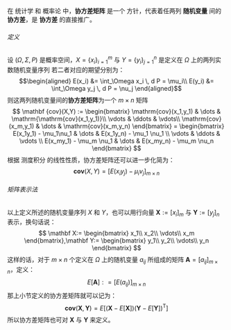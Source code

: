 在 统计学 和 概率论 中，**协方差矩阵** 是一个 方针，代表着任两列 **随机变量** 间的 **协方差**，是 **协方差** 的直接推广。

###### 定义
设 $(\Omega,\Sigma,P)$ 是概率空间，$X = \{x_i\}_{i=1}^m$ 与 $Y = \{y_i\}_{j=1}^n$ 是定义在 $\Omega$ 上的两列实数随机变量序列
若二者对应的期望分别为：
$$\begin{aligned}
E(x_i) &= \int_\Omega x_i \, d P = \mu_i\\
E(y_i) &= \int_\Omega y_j \, d P = \nu_j
\end{aligned}$$
则这两列随机变量间的**协方差矩阵**为一个 $m\times n$ 矩阵
$$
\mathbf {cov}(X,Y) := \begin{bmatrix}
\mathrm{cov}(x_1,y_1) & \dots & \mathrm{\mathrm{cov}(x_1,y_1)}\\ 
\vdots & \ddots & \vdots\\
\mathrm{cov}(x_m,y_1) & \dots & \mathrm{cov}(x_m,y_n)
\end{bmatrix} = 
\begin{bmatrix}
E(x_1y_1) - \mu_1\nu_1 & \dots & E(x_1y_n) - \mu_1 \nu_1 \\
\vdots & \ddots & \vdots \\
E(x_my_1) - \mu_m \nu_1 & \dots & E(x_my_n) - \mu_m \nu_n
\end{bmatrix}
$$
根据 测度积分 的线性性质，协方差矩阵还可以进一步化简为：
$$
\mathbf{cov} (X,Y) = [E(x_iy_j) - \mu_i\nu_j]_{m\times n}
$$
###### 矩阵表示法
以上定义所述的随机变量序列 $X$ 和 $Y$，也可以用行向量 $\mathbf X :=[x_i]_m$ 与 $\mathbf Y := [y_j]_n$ 表示，换句话说：
$$
\mathbf X:=
\begin{bmatrix}
x_1\\
x_2\\
\vdots\\
x_m
\end{bmatrix},\mathbf Y:=
\begin{bmatrix}
y_1\\
y_2\\
\vdots\\
y_n
\end{bmatrix}
$$
这样的话，对于 $m\times n$ 个定义在 $\Omega$ 上的随机变量 $a_{ij}$ 所组成的矩阵 $\mathbf A = [a_{ij}]_{m\times n}$，定义：
$$
E[\mathbf A] : = [E(a_{ij})]_{m\times n}
$$
那上小节定义的协方差矩阵就可以记为：
$$
\mathbf{cov}(\mathbf X, \mathbf Y) = E \left[(\mathbf X-E[\mathbf X])(\mathbf Y-E[\mathbf Y])^{\mathrm T} \right]
$$
所以协方差矩阵也可对 $\mathbf X$ 与 $\mathbf Y$ 来定义。

